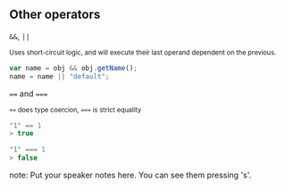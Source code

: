 ##  Other operators

`&&`, `||`

<small>Uses short-circuit logic, and will execute their last operand dependent on the previous.</small>

````javascript
var name = obj && obj.getName();
name = name || "default";
````

`==` and `===`

<small>`==` does type coercion, `===` is strict equality</small>

````javascript
"1" == 1
> true

"1" === 1
> false
````

note:
    Put your speaker notes here.
    You can see them pressing 's'.
